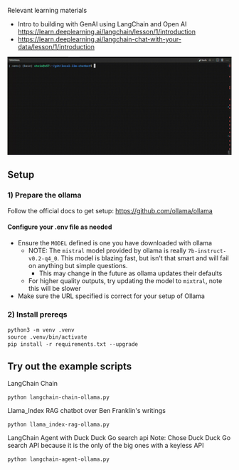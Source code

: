 Relevant learning materials
* Intro to building with GenAI using LangChain and Open AI <https://learn.deeplearning.ai/langchain/lesson/1/introduction>
* https://learn.deeplearning.ai/langchain-chat-with-your-data/lesson/1/introduction


![Basic LangChain Agent](images/basic-agent-use.gif)

## Setup
### 1) Prepare the ollama
Follow the official docs to get setup: <https://github.com/ollama/ollama>

#### Configure your .env file as needed
* Ensure the `MODEL` defined is one you have downloaded with ollama
    * NOTE: The `mistral` model provided by ollama is really `7b-instruct-v0.2-q4_0`. This model is blazing fast, but isn't that smart and will fail on anything but simple questions.
        * This may change in the future as ollama updates their defaults
    * For higher quality outputs, try updating the model to `mixtral`, note this will be slower
* Make sure the URL specified is correct for your setup of Ollama

### 2) Install prereqs
```
python3 -m venv .venv
source .venv/bin/activate
pip install -r requirements.txt --upgrade
```

## Try out the example scripts


LangChain Chain
```
python langchain-chain-ollama.py
```

Llama_Index RAG chatbot over Ben Franklin's writings
```
python llama_index-rag-ollama.py
```

LangChain Agent with Duck Duck Go search api
Note: Chose Duck Duck Go search API because it is the only of the big ones with a keyless API
```
python langchain-agent-ollama.py
```



